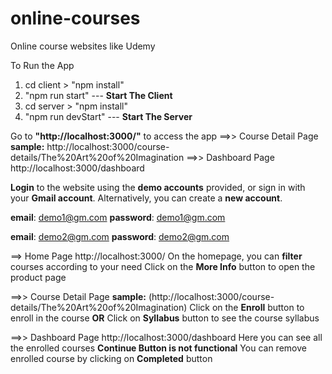 # online-courses
Online course websites like Udemy


To Run the App
1. cd client > "npm install"
2. "npm run start" --- **Start The Client**
3. cd server > "npm install"
4. "npm run devStart" --- **Start The Server**

Go to **"http://localhost:3000/"** to access the app
==>> Course Detail Page **sample:** http://localhost:3000/course-details/The%20Art%20of%20Imagination
==>> Dashboard Page http://localhost:3000/dashboard

**Login** to the website using the **demo accounts** provided, or sign in with your **Gmail account**. Alternatively, you can create a **new account**.

**email**: demo1@gm.com
**password**: demo1@gm.com

**email**: demo2@gm.com
**password**: demo2@gm.com

==> Home Page
http://localhost:3000/
On the homepage, you can **filter** courses according to your need
Click on the **More Info** button to open the product page

==>> Course Detail Page
**sample:** (http://localhost:3000/course-details/The%20Art%20of%20Imagination)
Click on the **Enroll** button to enroll in the course
                    **OR**
Click on **Syllabus** button to see the course syllabus

==>> Dashboard Page
http://localhost:3000/dashboard
Here you can see all the enrolled courses
**Continue Button is not functional**
You can remove enrolled course by clicking on **Completed** button


